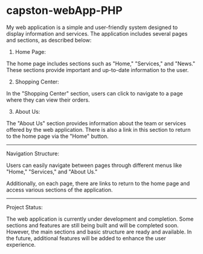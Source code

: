 # capston-webApp-PHP
My web application is a simple and user-friendly system designed to display information and services. The application includes several pages and sections, as described below:

1. Home Page:

The home page includes sections such as "Home," "Services," and "News." These sections provide important and up-to-date information to the user.



2. Shopping Center:

In the "Shopping Center" section, users can click to navigate to a page where they can view their orders.



3. About Us:

The "About Us" section provides information about the team or services offered by the web application. There is also a link in this section to return to the home page via the "Home" button.





---

Navigation Structure:

Users can easily navigate between pages through different menus like "Home," "Services," and "About Us."

Additionally, on each page, there are links to return to the home page and access various sections of the application.



---

Project Status:

The web application is currently under development and completion. Some sections and features are still being built and will be completed soon. However, the main sections and basic structure are ready and available. In the future, additional features will be added to enhance the user experience.
